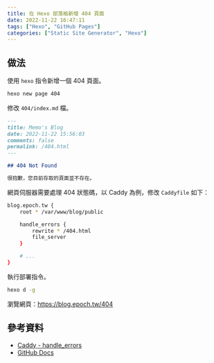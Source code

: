 ```yaml
---
title: 在 Hexo 部落格新增 404 頁面
date: 2022-11-22 16:47:11
tags: ["Hexo", "GitHub Pages"]
categories: ["Static Site Generator", "Hexo"]
---
```


## 做法

使用 `hexo` 指令新增一個 404 頁面。

```bash
hexo new page 404
```

修改 `404/index.md` 檔。

```md
---
title: Memo's Blog
date: 2022-11-22 15:56:03
comments: false
permalink: /404.html
---

## 404 Not Found

很抱歉，您目前存取的頁面並不存在。
```

網頁伺服器需要處理 404 狀態碼，以 Caddy 為例，修改 `Caddyfile` 如下：

```bash
blog.epoch.tw {
    root * /var/www/blog/public

    handle_errors {
        rewrite * /404.html
        file_server
    }

    # ...
}
```

執行部署指令。

```bash
hexo d -g
```

瀏覽網頁：<https://blog.epoch.tw/404>

## 參考資料

- [Caddy - handle_errors](https://caddyserver.com/docs/caddyfile/directives/handle_errors)
- [GitHub Docs](https://docs.github.com/en/pages/getting-started-with-github-pages/creating-a-custom-404-page-for-your-github-pages-site)
